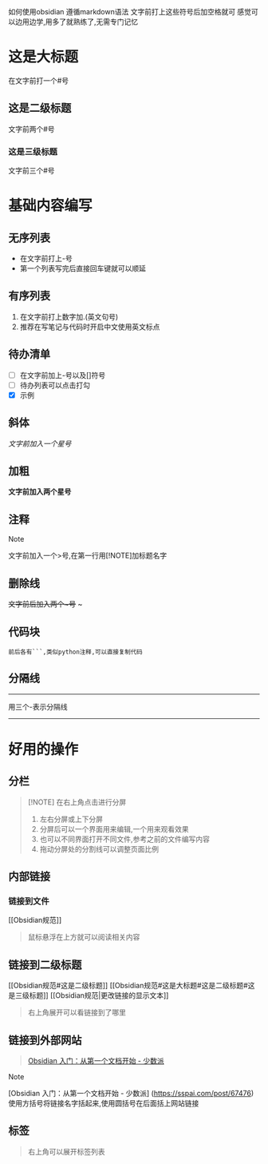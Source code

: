 如何使用obsidian 遵循markdown语法 文字前打上这些符号后加空格就可
感觉可以边用边学,用多了就熟练了,无需专门记忆
# 这是大标题
在文字前打一个#号

## 这是二级标题
文字前两个#号
### 这是三级标题
文字前三个#号
# 基础内容编写
## 无序列表
- 在文字前打上-号
- 第一个列表写完后直接回车键就可以顺延
## 有序列表
1. 在文字前打上数字加.(英文句号)
2. 推荐在写笔记与代码时开启中文使用英文标点
## 待办清单
- [ ] 在文字前加上-号以及[]符号
- [ ] 待办列表可以点击打勾
- [x] 示例
## 斜体
*文字前加入一个星号*
## 加粗
**文字前加入两个星号**
## 注释

> [!NOTE] 
> 文字前加入一个>号,在第一行用[!NOTE]加标题名字
## 删除线
~~文字前后加入两个~号~~
~
## 代码块
```
前后各有```,类似python注释,可以直接复制代码
```
## 分隔线
---
用三个-表示分隔线

---

# 好用的操作

##  分栏

>[!NOTE] 在右上角点击进行分屏
>1. 左右分屏或上下分屏
>2. 分屏后可以一个界面用来编辑,一个用来观看效果
>3. 也可以不同界面打开不同文件,参考之前的文件编写内容
>4. 拖动分屏处的分割线可以调整页面比例

## 内部链接
### 链接到文件
[[Obsidian规范]]
> 鼠标悬浮在上方就可以阅读相关内容
## 链接到二级标题
[[Obsidian规范#这是二级标题]]
[[Obsidian规范#这是大标题#这是二级标题#这是三级标题]]
[[Obsidian规范|更改链接的显示文本]]
> 右上角展开可以看链接到了哪里
## 链接到外部网站
> [Obsidian 入门：从第一个文档开始 - 少数派](https://sspai.com/post/67476)

>[!NOTE]
>[Obsidian 入门：从第一个文档开始 - 少数派] (https://sspai.com/post/67476)
>使用方括号将链接名字括起来,使用圆括号在后面括上网站链接

## 标签
> 右上角可以展开标签列表




